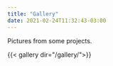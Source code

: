```yaml
---
title: "Gallery"
date: 2021-02-24T11:32:43-03:00
---
```


Pictures from some projects.

{{< gallery dir="/gallery/">}}
